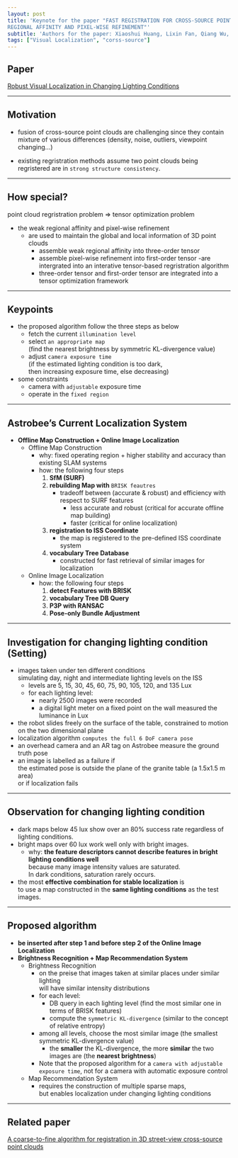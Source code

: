 ```yaml
---
layout: post
title: 'Keynote for the paper "FAST REGISTRATION FOR CROSS-SOURCE POINT CLOUDS BY USING WEAK
REGIONAL AFFINITY AND PIXEL-WISE REFINEMENT"'
subtitle: 'Authors for the paper: Xiaoshui Huang, Lixin Fan, Qiang Wu, Jian Zhang, Chun Yuan'
tags: ["Visual Localization", "corss-source"]
---
```


## Paper
<a href="https://ieeexplore.ieee.org/document/7989640">Robust Visual Localization in Changing Lighting Conditions</a>

---

## Motivation
- fusion of cross-source point clouds are challenging since they contain mixture of various differences (density, noise, outliers, viewpoint changing...)

- existing regristration methods assume two point clouds being regristered are in
`strong structure consistency`.

---

## How special?
point cloud regristration problem => tensor optimization problem
- the weak regional affinity and pixel-wise refinement 
    - are used to maintain the global and local information of 3D point clouds
	    - assemble weak regional affinity into three-order tensor
 	    - assemble pixel-wise refinement into first-order tensor
    -are intergrated into an interative tensor-based regristration algorithm
 	    - three-order tensor and first-order tensor are integrated into a tensor optimization framework

---

## Keypoints
- the proposed algorithm follow the three steps as below
    - fetch the current `illumination level`
    - select `an appropriate map` <br>
      (find the nearest brightness by symmetric KL-divergence value)
    - adjust `camera exposure time` <br>
      (if the estimated lighting condition is too dark, <br>
      then increasing exposure time, else decreasing)
- some constraints
    - camera with `adjustable` exposure time
    - operate in the `fixed region`

---

## Astrobee’s Current Localization System
- **Offline Map Construction + Online Image Localization**
  - Offline Map Construction
    - why: fixed operating region + higher stability and accuracy than existing SLAM systems
    - how: the following four steps <br>
      1. **SfM (SURF)**
      2. **rebuilding Map with** `BRISK feautres`
         - tradeoff between (accurate & robust) and efficiency with respect to SURF features
            - less accurate and robust (critical for accurate offline map building) 
            - faster (critical for online localization)
      3. **registration to ISS Coordinate** 
         - the map is registered to the pre-defined ISS coordinate system
      4. **vocabulary Tree Database** 
         - constructed for fast retrieval of similar images for localization
  - Online Image Localization
     - how: the following four steps <br>
       1. **detect Features with BRISK**
       2. **vocabulary Tree DB Query**
       3. **P3P with RANSAC**
       4. **Pose-only Bundle Adjustment**
       
---

## Investigation for changing lighting condition (Setting)
- images taken under ten different conditions <br>
  simulating day, night and intermediate lighting levels on the ISS
  - levels are 5, 15, 30, 45, 60, 75, 90, 105, 120, and 135 Lux
  - for each lighting level: 
      - nearly 2500 images were recorded
      - a digital light meter on a fixed point on the wall measured the luminance in Lux
- the robot slides freely on the surface of the table, constrained to motion on the two dimensional plane
- localization algorithm `computes the full 6 DoF camera pose`
- an overhead camera and an AR tag on Astrobee measure the ground truth pose
- an image is labelled as a failure if <br>
  the estimated pose is outside the plane of the granite table (a 1.5x1.5 m area) <br>
  or if localization fails

---

## Observation for changing lighting condition
- dark maps below 45 lux show over an 80% success rate regardless of lighting conditions. 
- bright maps over 60 lux work well only with bright images.
  - why: **the feature descriptors cannot describe features in bright lighting conditions well** <br>
         because many image intensity values are saturated. <br>
         In dark conditions, saturation rarely occurs.
- the most **effective combination for stable localization** is <br>
  to use a map constructed in the **same lighting conditions** as the test images. 

---

## Proposed algorithm
- **be inserted after step 1 and before step 2 of the Online Image Localization**
- **Brightness Recognition + Map Recommendation System**
  - Brightness Recognition
      - on the preise that images taken at similar places under similar lighting <br>
        will have similar intensity distributions
      - for each level:
        - DB query in each lighting level (find the most similar one in terms of BRISK features)
        - compute the `symmetric KL-divergence` (similar to the concept of relative entropy)
      - among all levels, choose the most similar image (the smallest symmetric KL-divergence value)
        - the **smaller** the KL-divergence, the more **similar** the two images are (the **nearest brightness**)
      - Note that the proposed algorithm for a `camera with adjustable exposure time`, not for a camera with automatic exposure control
  - Map Recommendation System
      - requires the construction of multiple sparse maps, <br>
        but enables localization under changing lighting conditions

---

## Related paper
<a href="https://ieeexplore.ieee.org/document/7796986">A coarse-to-fine algorithm for registration in 3D street-view cross-source point clouds</a>



